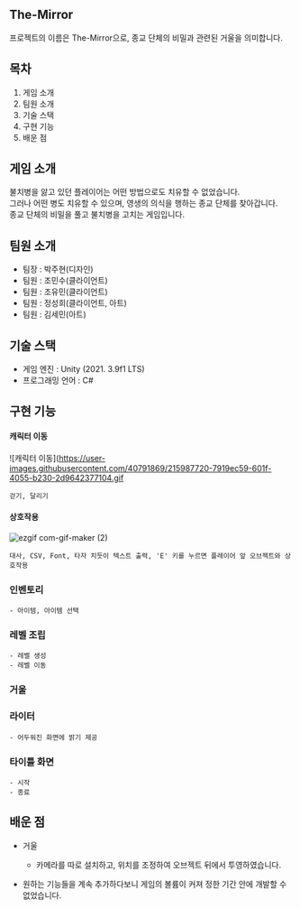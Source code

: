 ## The-Mirror
  프로젝트의 이름은 The-Mirror으로, 종교 단체의 비밀과 관련된 거울을 의미합니다.

## 목차
  1. 게임 소개
  2. 팀원 소개
  3. 기술 스택
  4. 구현 기능
  5. 배운 점
  
## 게임 소개
  불치병을 앓고 있던 플레이어는 어떤 방법으로도 치유할 수 없었습니다. <br/>
  그러나 어떤 병도 치유할 수 있으며, 영생의 의식을 행하는 종교 단체를 찾아갑니다.<br/>
  종교 단체의 비밀을 풀고 불치병을 고치는 게임입니다.
  
## 팀원 소개
  - 팀장 : 박주현(디자인)
  - 팀원 : 조민수(클라이언트)
  - 팀원 : 조유민(클라이언트)
  - 팀원 : 정성희(클라이언트, 아트)
  - 팀원 : 김세민(아트)

## 기술 스택
  - 게임 엔진 : Unity (2021. 3.9f1 LTS)
  - 프로그래밍 언어 : C#

## 구현 기능

#### 캐릭터 이동
![캐릭터 이동](https://user-images.githubusercontent.com/40791869/215987720-7919ec59-601f-4055-b230-2d9642377104.gif
    
    걷기, 달리기

#### 상호작용
![ezgif com-gif-maker (2)](https://user-images.githubusercontent.com/40791869/216067930-358e405d-1649-4be3-98d2-ab395ed8d5af.gif)

    대사, CSV, Font, 타자 치듯이 텍스트 출력, 'E' 키를 누르면 플레이어 앞 오브젝트와 상호작용
  
### 인벤토리
    - 아이템, 아이템 선택
   
### 레벨 조립
    - 레벨 생성
    - 레벨 이동
    
### 거울
  
### 라이터
    - 어두워진 화면에 밝기 제공
  
### 타이틀 화면
    - 시작
    - 종료

## 배운 점
  - 거울
    - 카메라를 따로 설치하고, 위치를 조정하여 오브젝트 뒤에서 투영하였습니다.
    
  - 원하는 기능들을 계속 추가하다보니 게임의 볼륨이 커져 정한 기간 안에 개발할 수 없었습니다.
